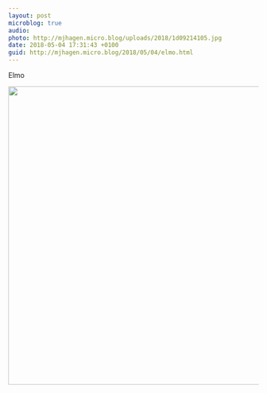 ```yaml
---
layout: post
microblog: true
audio: 
photo: http://mjhagen.micro.blog/uploads/2018/1d09214105.jpg
date: 2018-05-04 17:31:43 +0100
guid: http://mjhagen.micro.blog/2018/05/04/elmo.html
---
```

Elmo

<img src="http://mjhagen.micro.blog/uploads/2018/1d09214105.jpg" width="600" height="600" />
